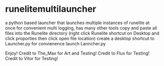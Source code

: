 # runelitemultilauncher
a python based launcher that launches multiple instances of runelite at once for convenient multi logging, has many other tools
copy and paste all files into the Runelite directory (right click Runelite shortcut on Desktop and click proporties then click open file location)
create a desktop shortcut to Launcher.py for convienence
launch Lanncher.py

Enjoy!
Credit to The_Max for Art and Testing!
Credit to Flux for Testing!
Credit to Vitor for Testing!
